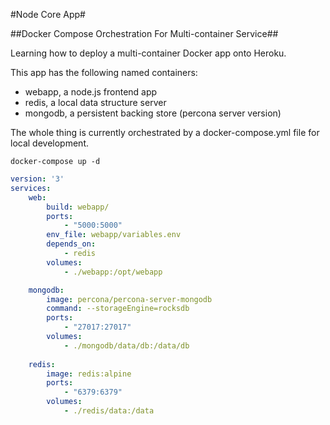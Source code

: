 #Node Core App#

##Docker Compose Orchestration For Multi-container Service## 

Learning how to deploy a multi-container Docker app onto Heroku.

This app has the following named containers:
- webapp, a node.js frontend app
- redis, a local data structure server
- mongodb, a persistent backing store (percona server version)

The whole thing is currently orchestrated by a docker-compose.yml file for local development.

```console
docker-compose up -d
```

```yaml
version: '3'
services:
	web:
		build: webapp/
		ports:
			- "5000:5000"
		env_file: webapp/variables.env
		depends_on:
			- redis 
		volumes:
			- ./webapp:/opt/webapp

	mongodb:
		image: percona/percona-server-mongodb
		command: --storageEngine=rocksdb
		ports:
			- "27017:27017"
		volumes:
			- ./mongodb/data/db:/data/db
		
	redis:
		image: redis:alpine
		ports: 
			- "6379:6379"
		volumes:
			- ./redis/data:/data
```
